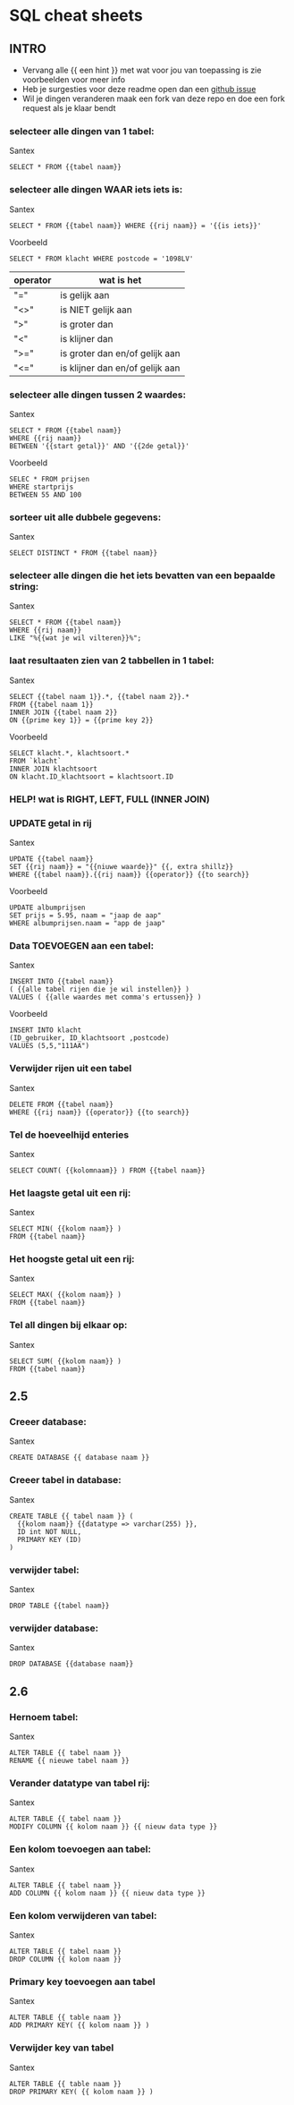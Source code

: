# SQL cheat sheets

## INTRO
- Vervang alle {{ een hint }} met wat voor jou van toepassing is zie voorbeelden voor meer info
- Heb je surgesties voor deze readme open dan een [github issue](https://github.com/mjarkk/school-stuff/issues)
- Wil je dingen veranderen maak een fork van deze repo en doe een fork request als je klaar bendt

### selecteer alle dingen van 1 tabel:  
Santex
```
SELECT * FROM {{tabel naam}}
```

### selecteer alle dingen WAAR iets iets is:
Santex
```
SELECT * FROM {{tabel naam}} WHERE {{rij naam}} = '{{is iets}}'
```
Voorbeeld
```
SELECT * FROM klacht WHERE postcode = '1098LV'
```


operator | wat is het
--- | ---
"=" | is gelijk aan
"<>" | is NIET gelijk aan
">"	| is groter dan
"<"	| is klijner dan
">=" |is groter dan en/of gelijk aan
"<=" |is klijner dan en/of gelijk aan


### selecteer alle dingen tussen 2 waardes:
Santex
```
SELECT * FROM {{tabel naam}}
WHERE {{rij naam}}
BETWEEN '{{start getal}}' AND '{{2de getal}}'
```
Voorbeeld
```
SELEC * FROM prijsen
WHERE startprijs
BETWEEN 55 AND 100
```

### sorteer uit alle dubbele gegevens:
Santex
```
SELECT DISTINCT * FROM {{tabel naam}}
```

### selecteer alle dingen die het iets bevatten van een bepaalde string:
Santex
```
SELECT * FROM {{tabel naam}}
WHERE {{rij naam}}
LIKE "%{{wat je wil vilteren}}%";
```

### laat resultaaten zien van 2 tabbellen in 1 tabel:
Santex
```
SELECT {{tabel naam 1}}.*, {{tabel naam 2}}.*
FROM {{tabel naam 1}}
INNER JOIN {{tabel naam 2}}
ON {{prime key 1}} = {{prime key 2}}
```
Voorbeeld
```
SELECT klacht.*, klachtsoort.*
FROM `klacht`
INNER JOIN klachtsoort
ON klacht.ID_klachtsoort = klachtsoort.ID
```

### HELP! wat is RIGHT, LEFT, FULL (INNER JOIN)

### UPDATE getal in rij
Santex
```
UPDATE {{tabel naam}}
SET {{rij naam}} = "{{niuwe waarde}}" {{, extra shillz}}
WHERE {{tabel naam}}.{{rij naam}} {{operator}} {{to search}}
```
Voorbeeld
```
UPDATE albumprijsen
SET prijs = 5.95, naam = "jaap de aap"
WHERE albumprijsen.naam = "app de jaap"
```

### Data TOEVOEGEN aan een tabel:
Santex
```
INSERT INTO {{tabel naam}}
( {{alle tabel rijen die je wil instellen}} )
VALUES ( {{alle waardes met comma's ertussen}} )
```
Voorbeeld
```
INSERT INTO klacht
(ID_gebruiker, ID_klachtsoort ,postcode)
VALUES (5,5,"111AA")
```

### Verwijder rijen uit een tabel
Santex
```
DELETE FROM {{tabel naam}}
WHERE {{rij naam}} {{operator}} {{to search}}
```

### Tel de hoeveelhijd enteries
Santex
```
SELECT COUNT( {{kolomnaam}} ) FROM {{tabel naam}}
```

### Het laagste getal uit een rij:
Santex
```
SELECT MIN( {{kolom naam}} )
FROM {{tabel naam}}
```

### Het hoogste getal uit een rij:
Santex
```
SELECT MAX( {{kolom naam}} )
FROM {{tabel naam}}
```

### Tel all dingen bij elkaar op:
Santex
```
SELECT SUM( {{kolom naam}} )
FROM {{tabel naam}}
```

## 2.5

### Creeer database:
Santex
```
CREATE DATABASE {{ database naam }}
```

### Creeer tabel in database:
Santex
```
CREATE TABLE {{ tabel naam }} (
  {{kolom naam}} {{datatype => varchar(255) }},
  ID int NOT NULL,
  PRIMARY KEY (ID)
)
```

### verwijder tabel:
Santex
```
DROP TABLE {{tabel naam}}
```

### verwijder database:
Santex
```
DROP DATABASE {{database naam}}
```

## 2.6

### Hernoem tabel:
Santex
```
ALTER TABLE {{ tabel naam }}
RENAME {{ nieuwe tabel naam }}
```

### Verander datatype van tabel rij:
Santex
```
ALTER TABLE {{ tabel naam }}
MODIFY COLUMN {{ kolom naam }} {{ nieuw data type }}
```

### Een kolom toevoegen aan tabel:
Santex
```
ALTER TABLE {{ tabel naam }}
ADD COLUMN {{ kolom naam }} {{ nieuw data type }}
```

### Een kolom verwijderen van tabel:
Santex
```
ALTER TABLE {{ tabel naam }}
DROP COLUMN {{ kolom naam }}
```

### Primary key toevoegen aan tabel
Santex
```
ALTER TABLE {{ table naam }}
ADD PRIMARY KEY( {{ kolom naam }} )
```

### Verwijder key van tabel
Santex
```
ALTER TABLE {{ table naam }}
DROP PRIMARY KEY( {{ kolom naam }} )
```
